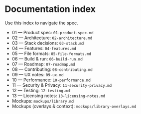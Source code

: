 # Documentation index

Use this index to navigate the spec.

- 01 — Product spec: `01-product-spec.md`
- 02 — Architecture: `02-architecture.md`
- 03 — Stack decisions: `03-stack.md`
- 04 — Features: `04-features.md`
- 05 — File formats: `05-file-formats.md`
- 06 — Build & run: `06-build-run.md`
- 07 — Roadmap: `07-roadmap.md`
- 08 — Contributing: `08-contributing.md`
- 09 — UX notes: `09-ux.md`
- 10 — Performance: `10-performance.md`
- 11 — Security & Privacy: `11-security-privacy.md`
- 12 — Testing: `12-testing.md`
- 13 — Licensing notes: `13-licensing-notes.md`
 - Mockups: `mockups/library.md`
 - Mockups (overlays & context): `mockups/library-overlays.md`
